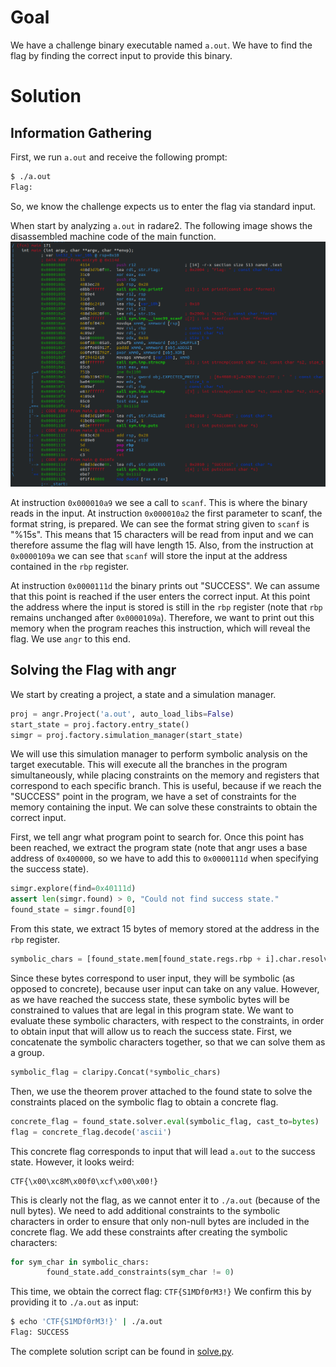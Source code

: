 # Goal
We have a challenge binary executable named `a.out`.
We have to find the flag by finding the correct input to provide this binary.

# Solution
## Information Gathering
First, we run `a.out` and receive the following prompt:
```Bash
$ ./a.out 
Flag:
```
So, we know the challenge expects us to enter the flag via standard input.

When start by analyzing `a.out` in radare2.
The following image shows the disassembled machine code of the main function.
![The disassembled machine code of the main function.](https://github.com/Live10NOP/CTF_Writeups/blob/master/Google_CTF_2020/challenges/beginnger/images/main.png)

At instruction `0x000010a9` we see a call to `scanf`.
This is where the binary reads in the input.
At instruction `0x000010a2` the first parameter to scanf, the format string, is prepared.
We can see the format string given to `scanf` is "%15s".
This means that 15 characters will be read from input and we can therefore assume the flag will have length 15.
Also, from the instruction at `0x0000109a` we can see that `scanf` will store the input at the address contained in the `rbp` register.

At instruction `0x0000111d` the binary prints out "SUCCESS".
We can assume that this point is reached if the user enters the correct input.
At this point the address where the input is stored is still in the `rbp` register (note that `rbp` remains unchanged after `0x0000109a`).
Therefore, we want to print out this memory when the program reaches this instruction, which will reveal the flag.
We use `angr` to this end.

## Solving the Flag with angr
We start by creating a project, a state and a simulation manager.
```Python
proj = angr.Project('a.out', auto_load_libs=False)
start_state = proj.factory.entry_state()
simgr = proj.factory.simulation_manager(start_state)
```
We will use this simulation manager to perform symbolic analysis on the target executable.
This will execute all the branches in the program simultaneously, while placing constraints on the memory and registers that correspond to each specific branch.
This is useful, because if we reach the "SUCCESS" point in the program, we have a set of constraints for the memory containing the input.
We can solve these constraints to obtain the correct input.

First, we tell angr what program point to search for.
Once this point has been reached, we extract the program state (note that angr uses a base address of `0x400000`, so we have to add this to `0x0000111d` when specifying the success state).
```Python
simgr.explore(find=0x40111d)
assert len(simgr.found) > 0, "Could not find success state."
found_state = simgr.found[0]
```
From this state, we extract 15 bytes of memory stored at the address in the `rbp` register.
```Python
symbolic_chars = [found_state.mem[found_state.regs.rbp + i].char.resolved for i in range(15)]
```
Since these bytes correspond to user input, they will be symbolic (as opposed to concrete), because user input can take on any value.
However, as we have reached the success state, these symbolic bytes will be constrained to values that are legal in this program state.
We want to evaluate these symbolic characters, with respect to the constraints, in order to obtain input that will allow us to reach the success state.
First, we concatenate the symbolic characters together, so that we can solve them as a group.
```Python
symbolic_flag = claripy.Concat(*symbolic_chars)
```
Then, we use the theorem prover attached to the found state to solve the constraints placed on the symbolic flag to obtain a concrete flag.
```Python
concrete_flag = found_state.solver.eval(symbolic_flag, cast_to=bytes)
flag = concrete_flag.decode('ascii')
```
This concrete flag corresponds to input that will lead `a.out` to the success state.
However, it looks weird:
```
CTF{\x00\xc8M\x00f0\xcf\x00\x00!}
```
This is clearly not the flag, as we cannot enter it to `./a.out` (because of the null bytes).
We need to add additional constraints to the symbolic characters in order to ensure that only non-null bytes are included in the concrete flag.
We add these constraints after creating the symbolic characters:
```Python
for sym_char in symbolic_chars:
        found_state.add_constraints(sym_char != 0)
```

This time, we obtain the correct flag: `CTF{S1MDf0rM3!}`
We confirm this by providing it to `./a.out` as input:
```Bash
$ echo 'CTF{S1MDf0rM3!}' | ./a.out 
Flag: SUCCESS
```
The complete solution script can be found in [solve.py](https://github.com/Live10NOP/CTF_Writeups/blob/master/Google_CTF_2020/challenges/beginnger/solve.py).
